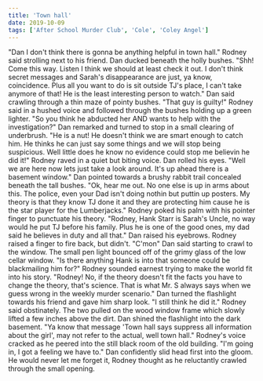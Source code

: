 ```yaml
---
title: 'Town hall'
date: 2019-10-09
tags: ['After School Murder Club', 'Cole', 'Coley Angel']
---
```


"Dan I don't think there is gonna be anything helpful in town hall." Rodney said strolling next to his friend. Dan ducked beneath the holly bushes. "Shh! Come this way. Listen I think we should at least check it out. I don't think secret messages and Sarah's disappearance are just, ya know, coincidence. Plus all you want to do is sit outside TJ's place, I can't take anymore of that! He is the least interesting person to watch." Dan said crawling through a thin maze of pointy bushes. "That guy is guilty!" Rodney said in a hushed voice and followed through the bushes holding up a green lighter. "So you think he abducted her AND wants to help with the investigation?" Dan remarked and turned to stop in a small clearing of underbrush. "He is a nut! He doesn't think we are smart enough to catch him. He thinks he can just say some things and we will stop being suspicious. Well little does he know no evidence could stop me believin he did it!" Rodney raved in a quiet but biting voice. Dan rolled his eyes. "Well we are here now lets just take a look around. It's up ahead there is a basement window." Dan pointed towards a brushy rabbit trail concealed beneath the tall bushes. "Ok, hear me out. No one else is up in arms about this. The police, even your Dad isn't doing nothin but puttin up posters. My theory is that they know TJ done it and they are protecting him cause he is the star player for the Lumberjacks." Rodney poked his palm with his pointer finger to punctuate his theory. "Rodney, Hank Starr is Sarah's Uncle, no way would he put TJ before his family. Plus he is one of the good ones, my dad said he believes in duty and all that." Dan raised his eyebrows. Rodney raised a finger to fire back, but didn't. "C'mon" Dan said starting to crawl to the window. The small pen light bounced off of the grimy glass of the low cellar window. "Is there anything Hank is into that someone could be blackmailing him for?" Rodney sounded earnest trying to make the world fit into his story. "Rodney! No, if the theory doesn't fit the facts you have to change the theory, that's science. That is what Mr. S always says when we guess wrong in the weekly murder scenario." Dan turned the flashlight towards his friend and gave him sharp look. "I still think he did it." Rodney said obstinately. The two pulled on the wood window frame which slowly lifted a few inches above the dirt. Dan shined the flashlight into the dark basement. "Ya know that message 'Town hall says suppress all information about the girl', may not refer to the actual, well town hall." Rodney's voice cracked as he peered into the still black room of the old building. "I'm going in, I got a feeling we have to." Dan confidently slid head first into the gloom. He would never let me forget it, Rodney thought as he reluctantly crawled through the small opening.

